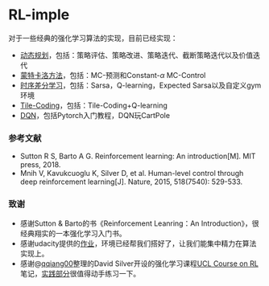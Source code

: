 # RL-imple

对于一些经典的强化学习算法的实现，目前已经实现：

+ [动态规划](https://github.com/BepfCp/RL-imple/tree/master/src/DP)，包括：策略评估、策略改进、策略迭代、截断策略迭代以及价值迭代
+ [蒙特卡洛方法](https://github.com/BepfCp/RL-imple/tree/master/src/MC)，包括：MC-预测和Constant-$\alpha$ MC-Control
+ [时序差分学习](https://github.com/BepfCp/RL-imple/tree/master/src/TD)，包括：Sarsa，Q-learning，Expected Sarsa以及自定义gym环境
+ [Tile-Coding](https://github.com/BepfCp/RL-imple/tree/master/src/Tile-Coding)，包括：Tile-Coding+Q-learning
+ [DQN](https://github.com/BepfCp/RL-imple/tree/master/src/DQN)，包括Pytorch入门教程，DQN玩CartPole

### 参考文献

+ Sutton R S, Barto A G. Reinforcement learning: An introduction[M]. MIT press, 2018.
+ Mnih V, Kavukcuoglu K, Silver D, et al. Human-level control through deep reinforcement learning[J]. Nature, 2015, 518(7540): 529-533.

### 致谢

+ 感谢Sutton & Barto的书《Reinforcement Leanring：An Introduction》，很经典翔实的一本强化学习入门书。
+ 感谢udacity提供的[作业](https://github.com/udacity/deep-reinforcement-learning)，环境已经帮我们搭好了，让我们能集中精力在算法实现上。
+ 感谢@[qqiang00](https://github.com/qqiang00)整理的David Silver开设的强化学习课程[UCL Course on RL](https://www.davidsilver.uk/teaching/)笔记，[实践部分](https://github.com/qqiang00/ReinforcemengLearningPractice)很值得动手练习一下。
